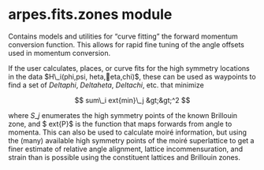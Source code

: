 arpes.fits.zones module
=======================

Contains models and utilities for “curve fitting” the forward momentum
conversion function. This allows for rapid fine tuning of the angle
offsets used in momentum conversion.

If the user calculates, places, or curve fits for the high symmetry
locations in the data $H\_i(phi,psi, heta,eta,chi)$, these can be used
as waypoints to find a set of $Deltaphi$, $Delta heta$, $Deltachi$, etc.
that minimize

$$ sum\_i ext{min}\_j &gt;&gt;^2 $$

where $S\_j$ enumerates the high symmetry points of the known Brillouin
zone, and $ ext{P}$ is the function that maps forwards from angle to
momenta. This can also be used to calculate moiré information, but using
the (many) available high symmetry points of the moiré superlattice to
get a finer estimate of relative angle alignment, lattice
incommensuration, and strain than is possible using the constituent
lattices and Brillouin zones.

